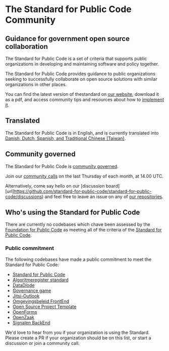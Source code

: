 # The Standard for Public Code Community

## Guidance for government open source collaboration

The Standard for Public Code is a set of criteria that supports public organizations in developing and maintaining software and policy together.

The Standard for Public Code provides guidance to public organizations seeking to successfully collaborate on open source solutions with similar organizations in other places.

You can find the latest version of thestandard on [our website](https://www.standardforpubliccode.org/), download it as a pdf, and access community tips and resources about how to [implement it](https://standard-for-public-code.github.io/community-implementation-guide-standard/).

## Translated 

The Standard for Public Code is in English, and is currently translated into [Danish, Dutch, Spanish, and Traditional Chinese (Taiwan)](https://translations.standardforpubliccode.org/).

## Community governed

The Standard for Public Code is [community governed](https://github.com/standard-for-public-code/standard-for-public-code/blob/develop/GOVERNANCE.md).

Join our [community calls](https://teams.microsoft.com/l/meetup-join/19%3ameeting_YWM5MDBlY2MtZTU0NS00OThlLWFiMmUtNzQ5OWE5YmQ5Njg3%40thread.v2/0?context=%7b%22Tid%22%3a%227d66e379-7f94-41f8-a2ba-fc9740f2faa0%22%2c%22Oid%22%3a%22b38483a2-0f69-4cbc-bac9-8e3fd9e389b2%22%7d) on the last Thursday of each month, at 14.00 UTC.

Alternatively, come say hello on our [discussion board][url]https://github.com/standard-for-public-code/standard-for-public-code/discussions) and feel free to leave an issue on any of [our repositories](https://github.com/orgs/standard-for-public-code/repositories).

## Who's using the Standard for Public Code

There are currently no codebases which chave been assessed by the [Foundation for Public Code](https://standard-compliant.publiccode.net/#public-commitment) as meeting all of the criteria of the [Standard for Public Code](https://standard.publiccode.net/).

### Public commitment

The following codebases have made a public commitment to meet the Standard for Public Code:

* [Standard for Public Code](https://github.com/publiccodenet/standard#help-improve-this-standard)
* [Algoritmeregister standard](https://github.com/Algoritmeregister/standard#standard-for-public-code-compliance)
* [DataDiode](https://github.com/CyberInnovationHub-NLD/OpenSourceDataDiode#standard-for-public-code)
* [Governance game](https://github.com/publiccodenet/governance-game#contributing)
* [Jitsi-Outlook](https://github.com/diggsweden/jitsi-outlook/blob/main/CONTRIBUTING.adoc#standard-for-public-code)
* [Omgevingsbeleid FrontEnd](https://github.com/Provincie-Zuid-Holland/Omgevingsbeleid-Frontend#standard-for-public-code)
* [Open Source Project Template](https://github.com/diggsweden/open-source-project-template/blob/main/CONTRIBUTING.adoc#standard-for-public-code)
* [OpenForms](https://github.com/open-formulieren/open-forms/blob/master/CONTRIBUTING.md)
* [OpenZaak](https://github.com/open-zaak/open-zaak/blob/main/CONTRIBUTING.md)
* [Signalen BackEnd](https://github.com/Amsterdam/signals/blob/master/docs/CONTRIBUTING.md)

We'd love to hear from you if your organization is using the Standard. Please create a PR if your organization should be on this list, or start a discussion or join a community call.
